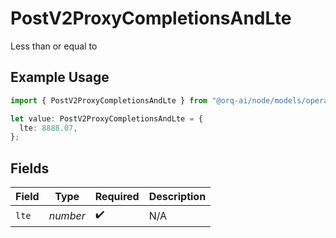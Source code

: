 # PostV2ProxyCompletionsAndLte

Less than or equal to

## Example Usage

```typescript
import { PostV2ProxyCompletionsAndLte } from "@orq-ai/node/models/operations";

let value: PostV2ProxyCompletionsAndLte = {
  lte: 8888.07,
};
```

## Fields

| Field              | Type               | Required           | Description        |
| ------------------ | ------------------ | ------------------ | ------------------ |
| `lte`              | *number*           | :heavy_check_mark: | N/A                |